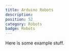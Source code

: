 ```yaml
---
title: Arduino Robots
description: 
position: 52
category: Robots
badge: Robots
---
```


Here is some example stuff.